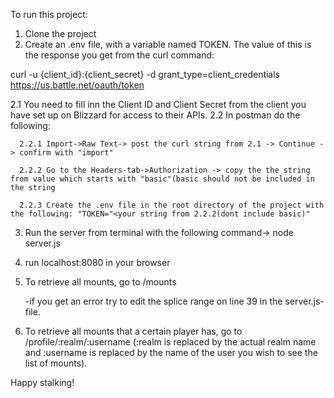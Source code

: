 To run this project:

1. Clone the project
2. Create an .env file, with a variable named TOKEN. The value of this is the response you get from the curl command:

curl -u {client_id}:{client_secret} -d grant_type=client_credentials https://us.battle.net/oauth/token

  2.1 You need to fill inn the Client ID and Client Secret from the client you have set up on Blizzard for access to their APIs.
  2.2 In postman do the following:

      2.2.1 Import->Raw Text-> post the curl string from 2.1 -> Continue -> confirm with "import"

      2.2.2 Go to the Headers-tab->Authorization -> copy the the string from value which starts with "basic"(basic should not be included in the string

      2.2.3 Create the .env file in the root directory of the project with the following: "TOKEN="<your string from 2.2.2(dont include basic)"
      
3. Run the server from terminal with the following command-> node server.js

4. run localhost:8080 in your browser

5. To retrieve all mounts, go to /mounts

    -if you get an error try to edit the splice range on line 39 in the server.js-file. 

6. To retrieve all mounts that a certain player has, go to /profile/:realm/:username
(:realm is replaced by the actual realm name and :username is replaced by the name of the user you wish to see the list of mounts).

Happy stalking!
